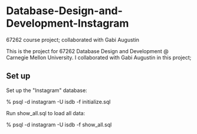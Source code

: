 # Database-Design-and-Development-Instagram
67262 course project; collaborated with Gabi Augustin

This is the project for 67262 Database Design and Development @ Carnegie Mellon University. I collaborated with Gabi Augustin in this project; 

## Set up
Set up the "Instagram" database:

% psql -d instagram -U isdb -f initialize.sql

Run show_all.sql to load all data:

% psql -d instagram -U isdb -f show_all.sql
